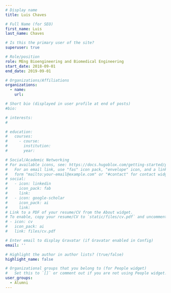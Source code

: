 ```yaml
---
# Display name
title: Luis Chaves

# Full Name (for SEO)
first_name: Luis
last_name: Chaves

# Is this the primary user of the site?
superuser: true

# Role/position
role: MEng Bioengineering and Biomedical Engineering
start_date: 2018-09-01
end_date: 2019-09-01

# Organizations/Affiliations
organizations:
  - name: 
    url: 

# Short bio (displayed in user profile at end of posts)
#bio: 

# interests:
#   

# education:
#   courses:
#     - course: 
#       institution: 
#       year: 

# Social/Academic Networking
# For available icons, see: https://docs.hugoblox.com/getting-started/page-builder/#icons
#   For an email link, use "fas" icon pack, "envelope" icon, and a link in the
#   form "mailto:your-email@example.com" or "#contact" for contact widget.
# social:
#   - icon: linkedin
#     icon_pack: fab
#     link: 
#   - icon: google-scholar
#     icon_pack: ai
#     link: 
# Link to a PDF of your resume/CV from the About widget.
# To enable, copy your resume/CV to `static/files/cv.pdf` and uncomment the lines below.
# - icon: cv
#   icon_pack: ai
#   link: files/cv.pdf

# Enter email to display Gravatar (if Gravatar enabled in Config)
email: ''

# Highlight the author in author lists? (true/false)
highlight_name: false

# Organizational groups that you belong to (for People widget)
#   Set this to `[]` or comment out if you are not using People widget.
user_groups:
  - Alumni
---
```

